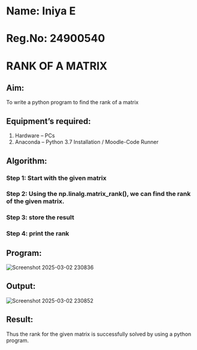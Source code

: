 # Name: Iniya E
# Reg.No: 24900540
# RANK OF A MATRIX
## Aim:
To write a python program to find the rank of a matrix
## Equipment’s required:
1. 	Hardware – PCs
2. 	Anaconda – Python 3.7 Installation / Moodle-Code Runner
## Algorithm:
### Step 1: Start with the given matrix 
### Step 2: Using the np.linalg.matrix_rank(), we can find the rank of the given matrix.
### Step 3: store the result
### Step 4: print the rank
## Program:
![Screenshot 2025-03-02 230836](https://github.com/user-attachments/assets/441f99aa-2262-4ecc-b539-59e6a22d918f)

## Output:
![Screenshot 2025-03-02 230852](https://github.com/user-attachments/assets/62d2e8b8-f39f-4a3f-b1c8-5b24ddd33266)

## Result:
Thus the rank for the given matrix is successfully solved by  using a python program.

